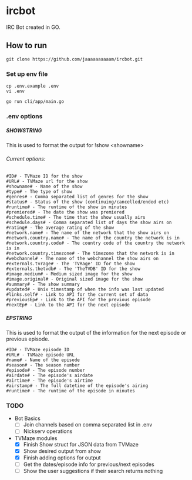 # ircbot
IRC Bot created in GO.

## How to run

`git clone https://github.com/jaaaaaaaaaam/ircbot.git`

### Set up env file
```
cp .env.example .env
vi .env
```

`go run cli/app/main.go`

### .env options

##### SHOWSTRING

This is used to format the output for !show &lt;showname&gt;

###### Current options:
```
#ID# - TVMaze ID for the show
#URL# - TVMaze url for the show
#showname# - Name of the show
#type# - The type of show
#genres# - Comma separated list of genres for the show
#status# - Status of the show (continuing/cancelled/ended etc)
#runtime# - The runtime of the show in minutes
#premiered# - The date the show was premiered
#schedule.time# - The time that the show usually airs
#schedule.days# - Comma separated list of days the show airs on
#rating# - The average rating of the show
#network.name# - The name of the network that the show airs on
#network.country.name# - The name of the country the network is in
#network.country.code# - The country code of the country the network is in
#network.country.timezone# - The timezone that the network is in
#webchannel# - The name of the webchannel the show airs on
#externals.tvrage# - The 'TVRage' ID for the show
#externals.thetvdb# - The 'TheTVDB' ID for the show
#image.medium# - Medium sized image for the show
#image.original# - Original sized image for the show
#summary# - The show summary
#updated# - Unix timestamp of when the info was last updated
#links.self# - Link to API for the current set of data
#previousEp# - Link to the API for the previous episode
#nextEp# - Link to the API for the next episode
```

##### EPSTRING

This is used to format the output of the information for the next episode or previous episode.

```
#ID# - TVMaze episode ID
#URL# - TVMaze episode URL
#name# - Name of the episode
#season# - The season number
#episode# - The episode number
#airdate# - The episode's airdate
#airtime# - The episode's airtime
#airstamp# - The full datetime of the episode's airing
#runtime# - The runtime of the episode in minutes
```


### TODO
- Bot Basics
  - [ ] Join channels based on comma separated list in .env
  - [ ] Nickserv operations
- TVMaze modules
  - [x] Finish Show struct for JSON data from TVMaze
  - [x] Show desired output from show
  - [x] Finish adding options for output
  - [ ] Get the dates/episode info for previous/next episodes
  - [ ] Show the user suggestions if their search returns nothing
